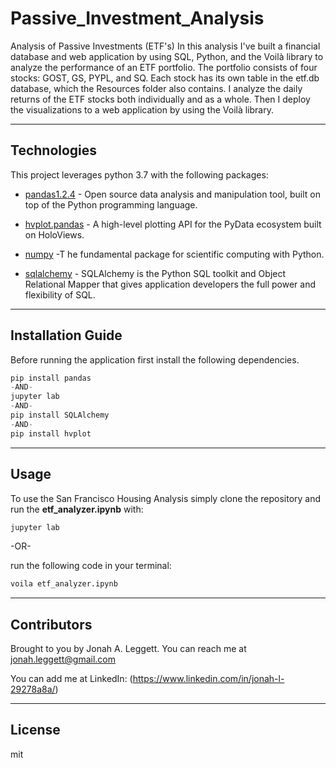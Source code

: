 # Passive_Investment_Analysis
Analysis of Passive Investments (ETF's)
In this analysis I've built a financial database and web application by using SQL, Python, and the Voilà library to analyze the performance of an ETF portfolio. The portfolio consists of four stocks: GOST, GS, PYPL, and SQ. Each stock has its own table in the etf.db database, which the Resources folder also contains. I analyze the daily returns of the ETF stocks both individually and as a whole. Then I deploy the visualizations to a web application by using the Voilà library.

---

## Technologies

This project leverages python 3.7 with the following packages:


* [pandas1.2.4](https://pandas.pydata.org) - Open source data analysis and manipulation tool, built on top of the Python programming language.

* [hvplot.pandas](https://hvplot.holoviz.org/user_guide/Pandas_API.html) - A high-level plotting API for the PyData ecosystem built on HoloViews.

* [numpy](https://numpy.org) -T he fundamental package for scientific computing with Python.

* [sqlalchemy](https://www.sqlalchemy.org) - SQLAlchemy is the Python SQL toolkit and Object Relational Mapper that gives application developers the full power and flexibility of SQL.
---

## Installation Guide

Before running the application first install the following dependencies.

```python
pip install pandas
-AND-
jupyter lab
-AND-
pip install SQLAlchemy
-AND-
pip install hvplot
```

---

## Usage

To use the San Francisco Housing Analysis simply clone the repository and run the **etf_analyzer.ipynb** with:

```python
jupyter lab
```
-OR-

run the following code in your terminal:
```python
voila etf_analyzer.ipynb
``` 

---

## Contributors

Brought to you by Jonah A. Leggett. You can reach me at jonah.leggett@gmail.com 

You can add me at LinkedIn: (https://www.linkedin.com/in/jonah-l-29278a8a/)

---

## License

mit
